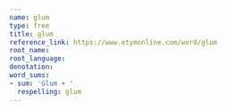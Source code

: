 ```yaml
---
name: glum
type: free
title: glum
reference_link: https://www.etymonline.com/word/glum
root_name: 
root_language: 
denotation: 
word_sums:
- sum: 'Glum + '
  respelling: glum
---
```

